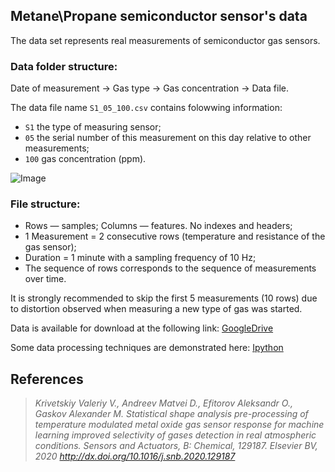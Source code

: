 
## Metane\Propane semiconductor sensor's data

The data set represents real measurements of semiconductor gas sensors.

### Data folder structure:
Date of measurement -> Gas type -> Gas concentration -> Data file.

The data file name `S1_05_100.csv` contains folowwing information:
* `S1` the type of measuring sensor;
* `05` the serial number of this measurement on this day relative to other measurements;
* `100` gas concentration (ppm).

![Image](https://Lcpssm.github.io/data_description/file_tree.png)

### File structure:
* Rows — samples; Columns — features. No indexes and headers;
* 1 Measurement = 2 consecutive rows (temperature and resistance of the gas sensor);
* Duration = 1 minute with a sampling frequency of 10 Hz; 
* The sequence of rows corresponds to the sequence of measurements over time. 

It is strongly recommended to skip the first 5 measurements (10 rows) due to distortion observed when measuring a new type of gas was started.

Data is available for download at the following link:
[GoogleDrive](https://drive.google.com/open?id=1Qb9TXG2SMsmoO41QBvKoCiFFZMWLfhkr)

Some data processing techniques are demonstrated here:
[Ipython](https://github.com/Lcpssm/Lcpssm.github.io/blob/master/data_processing/data%20processing%20demo.ipynb)

## References
>  *Krivetskiy Valeriy V., Andreev Matvei D., Efitorov Aleksandr O., Gaskov Alexander M. Statistical shape analysis pre-processing of temperature modulated metal oxide gas sensor response for machine learning improved selectivity of gases detection in real atmospheric conditions. Sensors and Actuators, B: Chemical, 129187. Elsevier BV, 2020 http://dx.doi.org/10.1016/j.snb.2020.129187*
